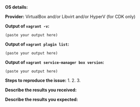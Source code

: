 <!--
If you are reporting a new issue, make sure that we do not have any duplicates
already open. You can ensure this by searching the issue list for this
repository.
For more information about reporting issues, see
https://github.com/budhrg/vagrant-service-manager/blob/master/CONTRIBUTING.adoc#submitting-issues.
-->

**OS details:**


**Provider:**
VirtualBox and/or Libvirt and/or HyperV (for CDK only)


**Output of `vagrant -v`:**
```
(paste your output here)
```

**Output of `vagrant plugin list`:**
```
(paste your output here)
```

**Output of `vagrant service-manager box version`:**
```
(paste your output here)
```

**Steps to reproduce the issue:**
1.
2.
3.

**Describe the results you received:**


**Describe the results you expected:**

